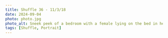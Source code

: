 ```yaml
---
title: Shuffle 36 - 11/3/18
date: 2024-09-04
photo: photo.jpg
photo_alt: Sneek peek of a bedroom with a female lying on the bed in her underwear
tags: [Shuffle, Portrait]
---
```


